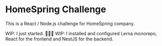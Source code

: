 # HomeSpring Challenge
This is a React / Node.js challenge for HomeSpring company.

WIP: I just started. 🏃🏻‍♂️
WIP: I installed and configured Lerna monorepo, React for the frontend and NestJS for the backend.
